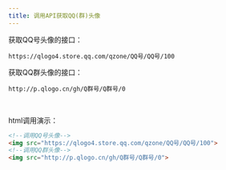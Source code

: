 ```yaml
---
title: 调用API获取QQ(群)头像
---
```


获取QQ号头像的接口：

```
https://qlogo4.store.qq.com/qzone/QQ号/QQ号/100
```

获取QQ群头像的接口：

```
http://p.qlogo.cn/gh/Q群号/Q群号/0
```

​    

html调用演示：

```html
<!--调用QQ号头像-->
<img src="https://qlogo4.store.qq.com/qzone/QQ号/QQ号/100">
<!--调用QQ群头像-->
<img src="http://p.qlogo.cn/gh/Q群号/Q群号/0">
```


